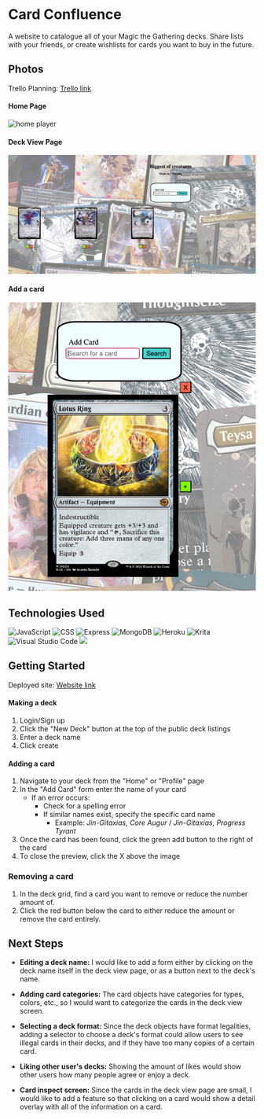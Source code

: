# Card Confluence

A website to catalogue all of your Magic the Gathering decks. Share lists with your friends, or create wishlists for cards you want to buy in the future.


## Photos

Trello Planning: [Trello link](https://trello.com/b/4iOZr3C5/project-3-deck-builder)

#### Home Page
![home player](/public/photos/readme-photos/home-page.png)

#### Deck View Page
![Deck View Page](/public/photos/readme-photos/Deck-show.png)

#### Add a card
![](/public/photos/readme-photos/add-card.png)



## Technologies Used
![JavaScript](https://img.shields.io/badge/JavaScript-F7DF1E?style=for-the-badge&logo=javascript&logoColor=black)
![CSS](https://img.shields.io/badge/CSS3-1572B6?style=for-the-badge&logo=css3&logoColor=white)
![Express](https://img.shields.io/badge/Express.js-404D59?style=for-the-badge)
![MongoDB](https://img.shields.io/badge/MongoDB-4EA94B?style=for-the-badge&logo=mongodb&logoColor=white)
![Heroku](https://img.shields.io/badge/Heroku-430098?style=for-the-badge&logo=heroku&logoColor=white)
![Krita](https://img.shields.io/badge/Krita-203759?style=for-the-badge&logo=krita&logoColor=EEF37B)
![Visual Studio Code](https://img.shields.io/badge/Visual_Studio-5C2D91?style=for-the-badge&logo=visual%20studio&logoColor=white)
<img src="https://user-images.githubusercontent.com/25181517/183897015-94a058a6-b86e-4e42-a37f-bf92061753e5.png" width="30" />



## Getting Started

Deployed site: [Website link](https://card-confluence-12-502beb852d0c.herokuapp.com/)

#### Making a deck

1. Login/Sign up
2. Click the "New Deck" button at the top of the public deck listings
3. Enter a deck name
4. Click create

#### Adding a card

1. Navigate to your deck from the "Home" or "Profile" page
2. In the "Add Card" form enter the name of your card
    + If an error occurs:
        + Check for a spelling error
        + If similar names exist, specify the specific card name 
            + Example: _Jin-Gitaxias, Core Augur_ / _Jin-Gitaxias, Progress Tyrant_
3. Once the card has been found, click the green add button to the right of the card
4. To close the preview, click the X above the image

### Removing a card

1. In the deck grid, find a card you want to remove or reduce the number amount of.
2. Click the red button below the card to either reduce the amount or remove the card entirely.




## Next Steps

- **Editing a deck name:** I would like to add a form either by clicking on the deck name itself in the deck view page, or as a button next to the deck's name.

- **Adding card categories:** The card objects have categories for types, colors, etc., so I would want to categorize the cards in the deck view screen.

- **Selecting a deck format:** Since the deck objects have format legalities, adding a selector to choose a deck's format could allow users to see illegal cards in their decks, and if they have too many copies of a certain card.

- **Liking other user's decks:** Showing the amount of likes would show other users how many people agree or enjoy a deck.

- **Card inspect screen:** Since the cards in the deck view page are small, I would like to add a feature so that clicking on a card would show a detail overlay with all of the information on a card.